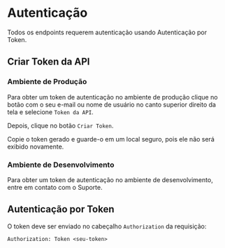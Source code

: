 # Autenticação

Todos os endpoints requerem autenticação usando Autenticação por Token.

## Criar Token da API

### Ambiente de Produção

Para obter um token de autenticação no ambiente de produção clique no botão com
o seu e-mail ou nome de usuário no canto superior direito da tela e
selecione `Token da API`.

Depois, clique no botão `Criar Token`.

Copie o token gerado e guarde-o em um local seguro, pois ele não será exibido novamente.

### Ambiente de Desenvolvimento

Para obter um token de autenticação no ambiente de desenvolvimento, entre em
contato com o Suporte.

## Autenticação por Token

O token deve ser enviado no cabeçalho `Authorization` da requisição:

`Authorization: Token <seu-token>`
